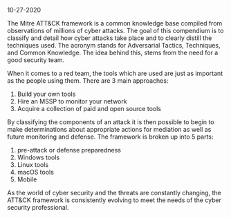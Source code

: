 10-27-2020

The Mitre ATT&CK framework is a common knowledge base compiled from observations of millions of cyber attacks. The goal of this compendium is to classify and detail how cyber attacks take place and to clearly distill the techniques used. The acronym stands for Adversarial Tactics, Techniques, and Common Knowledge. The idea behind this, stems from the need for a good security team.

When it comes to a red team, the tools which are used are just as important as the people using them. There are 3 main approaches:

1. Build your own tools
2. Hire an MSSP to monitor your network
3. Acquire a collection of paid and open source tools

By classifying the components of an attack it is then possible to begin to make determinations about appropriate actions for mediation as well as future monitoring and defense. The framework is broken up into 5 parts:

1. pre-attack  or defense preparedness
2. Windows tools
3. Linux tools
4. macOS tools
5. Mobile

As the world of cyber security and the threats are constantly changing, the ATT&CK framework is consistently evolving to meet the needs of the cyber security professional.
